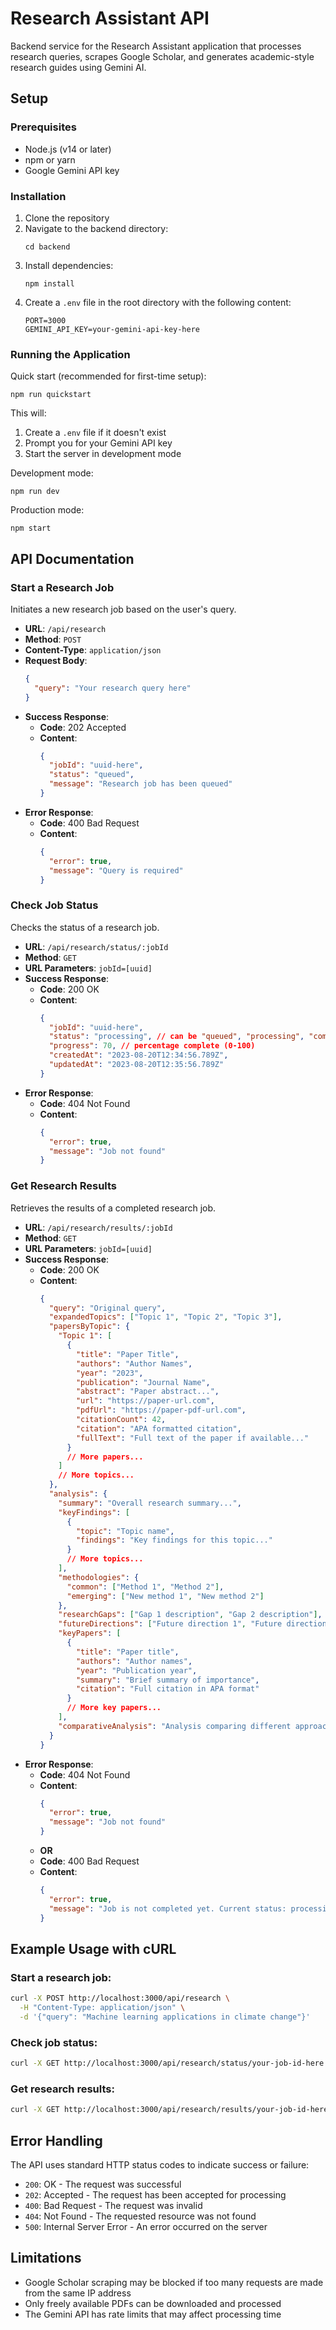 # Research Assistant API

Backend service for the Research Assistant application that processes research queries, scrapes Google Scholar, and generates academic-style research guides using Gemini AI.

## Setup

### Prerequisites

- Node.js (v14 or later)
- npm or yarn
- Google Gemini API key

### Installation

1. Clone the repository
2. Navigate to the backend directory:
   ```
   cd backend
   ```
3. Install dependencies:
   ```
   npm install
   ```
4. Create a `.env` file in the root directory with the following content:
   ```
   PORT=3000
   GEMINI_API_KEY=your-gemini-api-key-here
   ```

### Running the Application

Quick start (recommended for first-time setup):

```
npm run quickstart
```

This will:

1. Create a `.env` file if it doesn't exist
2. Prompt you for your Gemini API key
3. Start the server in development mode

Development mode:

```
npm run dev
```

Production mode:

```
npm start
```

## API Documentation

### Start a Research Job

Initiates a new research job based on the user's query.

- **URL**: `/api/research`
- **Method**: `POST`
- **Content-Type**: `application/json`
- **Request Body**:
  ```json
  {
    "query": "Your research query here"
  }
  ```
- **Success Response**:
  - **Code**: 202 Accepted
  - **Content**:
    ```json
    {
      "jobId": "uuid-here",
      "status": "queued",
      "message": "Research job has been queued"
    }
    ```
- **Error Response**:
  - **Code**: 400 Bad Request
  - **Content**:
    ```json
    {
      "error": true,
      "message": "Query is required"
    }
    ```

### Check Job Status

Checks the status of a research job.

- **URL**: `/api/research/status/:jobId`
- **Method**: `GET`
- **URL Parameters**: `jobId=[uuid]`
- **Success Response**:
  - **Code**: 200 OK
  - **Content**:
    ```json
    {
      "jobId": "uuid-here",
      "status": "processing", // can be "queued", "processing", "completed", or "failed"
      "progress": 70, // percentage complete (0-100)
      "createdAt": "2023-08-20T12:34:56.789Z",
      "updatedAt": "2023-08-20T12:35:56.789Z"
    }
    ```
- **Error Response**:
  - **Code**: 404 Not Found
  - **Content**:
    ```json
    {
      "error": true,
      "message": "Job not found"
    }
    ```

### Get Research Results

Retrieves the results of a completed research job.

- **URL**: `/api/research/results/:jobId`
- **Method**: `GET`
- **URL Parameters**: `jobId=[uuid]`
- **Success Response**:
  - **Code**: 200 OK
  - **Content**:
    ```json
    {
      "query": "Original query",
      "expandedTopics": ["Topic 1", "Topic 2", "Topic 3"],
      "papersByTopic": {
        "Topic 1": [
          {
            "title": "Paper Title",
            "authors": "Author Names",
            "year": "2023",
            "publication": "Journal Name",
            "abstract": "Paper abstract...",
            "url": "https://paper-url.com",
            "pdfUrl": "https://paper-pdf-url.com",
            "citationCount": 42,
            "citation": "APA formatted citation",
            "fullText": "Full text of the paper if available..."
          }
          // More papers...
        ]
        // More topics...
      },
      "analysis": {
        "summary": "Overall research summary...",
        "keyFindings": [
          {
            "topic": "Topic name",
            "findings": "Key findings for this topic..."
          }
          // More topics...
        ],
        "methodologies": {
          "common": ["Method 1", "Method 2"],
          "emerging": ["New method 1", "New method 2"]
        },
        "researchGaps": ["Gap 1 description", "Gap 2 description"],
        "futureDirections": ["Future direction 1", "Future direction 2"],
        "keyPapers": [
          {
            "title": "Paper title",
            "authors": "Author names",
            "year": "Publication year",
            "summary": "Brief summary of importance",
            "citation": "Full citation in APA format"
          }
          // More key papers...
        ],
        "comparativeAnalysis": "Analysis comparing different approaches..."
      }
    }
    ```
- **Error Response**:
  - **Code**: 404 Not Found
  - **Content**:
    ```json
    {
      "error": true,
      "message": "Job not found"
    }
    ```
  - **OR**
  - **Code**: 400 Bad Request
  - **Content**:
    ```json
    {
      "error": true,
      "message": "Job is not completed yet. Current status: processing"
    }
    ```

## Example Usage with cURL

### Start a research job:

```bash
curl -X POST http://localhost:3000/api/research \
  -H "Content-Type: application/json" \
  -d '{"query": "Machine learning applications in climate change"}'
```

### Check job status:

```bash
curl -X GET http://localhost:3000/api/research/status/your-job-id-here
```

### Get research results:

```bash
curl -X GET http://localhost:3000/api/research/results/your-job-id-here
```

## Error Handling

The API uses standard HTTP status codes to indicate success or failure:

- `200`: OK - The request was successful
- `202`: Accepted - The request has been accepted for processing
- `400`: Bad Request - The request was invalid
- `404`: Not Found - The requested resource was not found
- `500`: Internal Server Error - An error occurred on the server

## Limitations

- Google Scholar scraping may be blocked if too many requests are made from the same IP address
- Only freely available PDFs can be downloaded and processed
- The Gemini API has rate limits that may affect processing time
